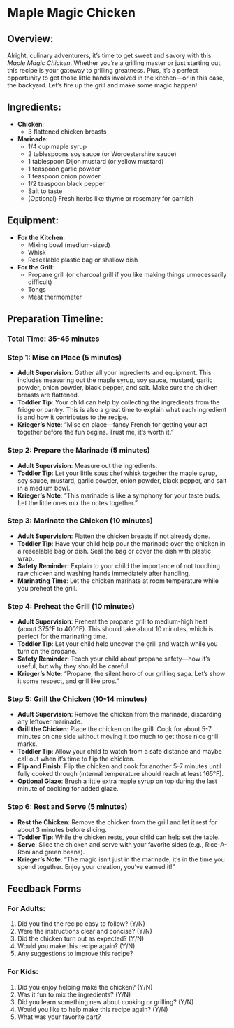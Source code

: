 # Maple Magic Chicken

## Overview:
Alright, culinary adventurers, it’s time to get sweet and savory with this *Maple Magic Chicken*. Whether you’re a grilling master or just starting out, this recipe is your gateway to grilling greatness. Plus, it’s a perfect opportunity to get those little hands involved in the kitchen—or in this case, the backyard. Let’s fire up the grill and make some magic happen!

## Ingredients:
- **Chicken**: 
  - 3 flattened chicken breasts
- **Marinade**:
  - 1/4 cup maple syrup
  - 2 tablespoons soy sauce (or Worcestershire sauce)
  - 1 tablespoon Dijon mustard (or yellow mustard)
  - 1 teaspoon garlic powder
  - 1 teaspoon onion powder
  - 1/2 teaspoon black pepper
  - Salt to taste
  - (Optional) Fresh herbs like thyme or rosemary for garnish

## Equipment:
- **For the Kitchen**:
  - Mixing bowl (medium-sized)
  - Whisk
  - Resealable plastic bag or shallow dish
- **For the Grill**:
  - Propane grill (or charcoal grill if you like making things unnecessarily difficult)
  - Tongs
  - Meat thermometer

## Preparation Timeline:
### Total Time: 35-45 minutes

### Step 1: Mise en Place (5 minutes)
- **Adult Supervision**: Gather all your ingredients and equipment. This includes measuring out the maple syrup, soy sauce, mustard, garlic powder, onion powder, black pepper, and salt. Make sure the chicken breasts are flattened.
- **Toddler Tip**: Your child can help by collecting the ingredients from the fridge or pantry. This is also a great time to explain what each ingredient is and how it contributes to the recipe.
- **Krieger’s Note**: “Mise en place—fancy French for getting your act together before the fun begins. Trust me, it’s worth it.”

### Step 2: Prepare the Marinade (5 minutes)
- **Adult Supervision**: Measure out the ingredients.
- **Toddler Tip**: Let your little sous chef whisk together the maple syrup, soy sauce, mustard, garlic powder, onion powder, black pepper, and salt in a medium bowl. 
- **Krieger’s Note**: “This marinade is like a symphony for your taste buds. Let the little ones mix the notes together.”

### Step 3: Marinate the Chicken (10 minutes)
- **Adult Supervision**: Flatten the chicken breasts if not already done. 
- **Toddler Tip**: Have your child help pour the marinade over the chicken in a resealable bag or dish. Seal the bag or cover the dish with plastic wrap.
- **Safety Reminder**: Explain to your child the importance of not touching raw chicken and washing hands immediately after handling.
- **Marinating Time**: Let the chicken marinate at room temperature while you preheat the grill.

### Step 4: Preheat the Grill (10 minutes)
- **Adult Supervision**: Preheat the propane grill to medium-high heat (about 375°F to 400°F). This should take about 10 minutes, which is perfect for the marinating time.
- **Toddler Tip**: Let your child help uncover the grill and watch while you turn on the propane. 
- **Safety Reminder**: Teach your child about propane safety—how it’s useful, but why they should be careful.
- **Krieger’s Note**: “Propane, the silent hero of our grilling saga. Let’s show it some respect, and grill like pros.”

### Step 5: Grill the Chicken (10-14 minutes)
- **Adult Supervision**: Remove the chicken from the marinade, discarding any leftover marinade. 
- **Grill the Chicken**: Place the chicken on the grill. Cook for about 5-7 minutes on one side without moving it too much to get those nice grill marks.
- **Toddler Tip**: Allow your child to watch from a safe distance and maybe call out when it’s time to flip the chicken.
- **Flip and Finish**: Flip the chicken and cook for another 5-7 minutes until fully cooked through (internal temperature should reach at least 165°F).
- **Optional Glaze**: Brush a little extra maple syrup on top during the last minute of cooking for added glaze.

### Step 6: Rest and Serve (5 minutes)
- **Rest the Chicken**: Remove the chicken from the grill and let it rest for about 3 minutes before slicing.
- **Toddler Tip**: While the chicken rests, your child can help set the table. 
- **Serve**: Slice the chicken and serve with your favorite sides (e.g., Rice-A-Roni and green beans).
- **Krieger’s Note**: “The magic isn’t just in the marinade, it’s in the time you spend together. Enjoy your creation, you’ve earned it!”

## Feedback Forms

### For Adults:
1. Did you find the recipe easy to follow? (Y/N)
2. Were the instructions clear and concise? (Y/N)
3. Did the chicken turn out as expected? (Y/N)
4. Would you make this recipe again? (Y/N)
5. Any suggestions to improve this recipe?

### For Kids:
1. Did you enjoy helping make the chicken? (Y/N)
2. Was it fun to mix the ingredients? (Y/N)
3. Did you learn something new about cooking or grilling? (Y/N)
4. Would you like to help make this recipe again? (Y/N)
5. What was your favorite part?
